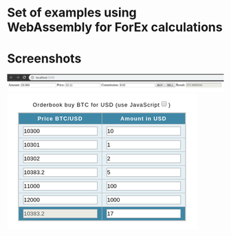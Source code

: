 # Set of examples using WebAssembly for ForEx calculations
# Screenshots
![Buy/Sell example](https://raw.githubusercontent.com/spirinvladimir/wat-forex-calc/master/buy-sell.png)
![Find best price in order book for amount](https://raw.githubusercontent.com/spirinvladimir/wat-forex-calc/master/best-price-for-amount-in-orderbook.png)
